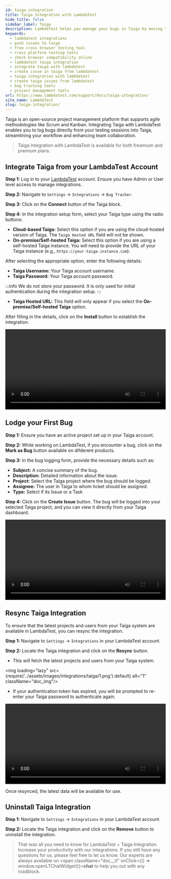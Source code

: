 ```yaml
---
id: taiga-integration
title: Taiga Integration with LambdaTest
hide_title: false
sidebar_label: Taiga
description: LambdaTest helps you manage your bugs in Taiga by moving them to your project in a single click. All the details you provide in LambdaTest like task list, assignee, title, and description would automatically be presented in the project on Taiga.
keywords:
  - lambdatest integrations
  - push issues to taiga
  - free cross browser testing tool
  - cross platform testing tools
  - check browser compatibility online
  - lambdatest taiga integration
  - integrate taiga with lambdatest
  - create issue in taiga from lambdatest
  - taiga integration with lambdatest
  - create taiga issues from lambdatest
  - bug tracking tools
  - project management tools
url: https://www.lambdatest.com/support/docs/taiga-integration/
site_name: LambdaTest
slug: taiga-integration/
---
```


<script type="application/ld+json"
      dangerouslySetInnerHTML={{ __html: JSON.stringify({
       "@context": "https://schema.org",
        "@type": "BreadcrumbList",
        "itemListElement": [{
          "@type": "ListItem",
          "position": 1,
          "name": "LambdaTest",
          "item": "https://www.lambdatest.com"
        },{
          "@type": "ListItem",
          "position": 2,
          "name": "Support",
          "item": "https://www.lambdatest.com/support/docs/"
        },{
          "@type": "ListItem",
          "position": 3,
          "name": "Taiga Integration",
          "item": "https://www.lambdatest.com/support/docs/taiga-integration/"
        }]
      })
    }}
></script>

Taiga is an open-source project management platform that supports agile methodologies like Scrum and Kanban. Integrating Taiga with LambdaTest enables you to log bugs directly from your testing sessions into Taiga, streamlining your workflow and enhancing team collaboration.

> Taiga Integration with LambdaTest is available for both freemium and premium plans.

## Integrate Taiga from your LambdaTest Account

**Step 1:** Log in to your [LambdaTest](https://accounts.lambdatest.com/) account. Ensure you have Admin or User level access to manage integrations.

**Step 2:** Navigate to `Settings` -> `Integrations` -> `Bug Tracker`.

**Step 3:** Click on the **Connect** button of the Taiga block.

**Step 4:** In the integration setup form, select your Taiga type using the radio buttons:

- **Cloud-based Taiga:** Select this option if you are using the cloud-hosted version of Taiga. The `Taiga Hosted URL` field will not be shown.
- **On-premise/Self-hosted Taiga:** Select this option if you are using a self-hosted Taiga instance. You will need to provide the URL of your Taiga instance (e.g., `https://your-taiga-instance.com`).

After selecting the appropriate option, enter the following details:

- **Taiga Username:** Your Taiga account username.
- **Taiga Password:** Your Taiga account password.

:::info
We do not store your password. It is only used for initial authentication during the integration setup.
:::

- **Taiga Hosted URL:** This field will only appear if you select the **On-premise/Self-hosted Taiga** option.

After filling in the details, click on the **Install** button to establish the integration.

<video class="right-side" width="100%" controls id="vid">
<source src={require('../assets/videos/integration/bug-tracking/taiga/install.mp4').default} type="video/mp4" />
</video>

## Lodge your First Bug

**Step 1:** Ensure you have an active project set up in your Taiga account.

**Step 2:** While working on LambdaTest, if you encounter a bug, click on the **Mark as Bug** button available on difderent products.

**Step 3:** In the bug logging form, provide the necessary details such as:

- **Subject:** A concise summary of the bug.
- **Description:** Detailed information about the issue.
- **Project:** Select the Taiga project where the bug should be logged.
- **Assignee:** The user in Taiga to whom ticket should be assigned.
- **Type:** Select if its Issue or a Task

**Step 4:** Click on the **Create Issue** button. The bug will be logged into your selected Taiga project, and you can view it directly from your Taiga dashboard.

<video class="right-side" width="100%" controls id="vid">
<source src={require('../assets/videos/integration/bug-tracking/taiga/issue-creation.mp4').default} type="video/mp4" />
</video>

## Resync Taiga Integration

To ensure that the latest projects and users from your Taiga system are available in LambdaTest, you can resync the integration.

**Step 1:** Navigate to `Settings` -> `Integrations` in your LambdaTest account.

**Step 2:** Locate the Taiga integration and click on the **Resync** button.

- This will fetch the latest projects and users from your Taiga system.

<img loading="lazy" src={require('../assets/images/integrations/taiga/1.png').default} alt="1" className="doc_img"/>

- If your authentication token has expired, you will be prompted to re-enter your Taiga password to authenticate again.
<video class="right-side" width="100%" controls id="vid">
<source src={require('../assets/videos/integration/bug-tracking/taiga/resync.mp4').default} type="video/mp4" />
</video>

Once resynced, the latest data will be available for use.

## Uninstall Taiga Integration

**Step 1:** Navigate to `Settings` -> `Integrations` in your LambdaTest account.

**Step 2:** Locate the Taiga integration and click on the **Remove** button  to uninstall the integration.

> That was all you need to know for LambdaTest + Taiga Integration. Increase your productivity with our integrations. If you still have any questions for us, please feel free to let us know. Our experts are always available on <span className="doc__lt" onClick={() => window.openLTChatWidget()}>**chat**</span> to help you out with any roadblock.
